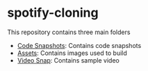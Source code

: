 # spotify-cloning
This repository contains three main folders
- [Code Snapshots](https://github.com/sreelakshmi314/spotify-cloning/tree/main/assets/images): Contains code snapshots
- [Assets](https://github.com/sreelakshmi314/spotify-cloning/tree/main/assets/images): Contains images used to build
- [Video Snap](https://github.com/sreelakshmi314/spotify-cloning/tree/main/vedio%20snap): Contains sample video 
